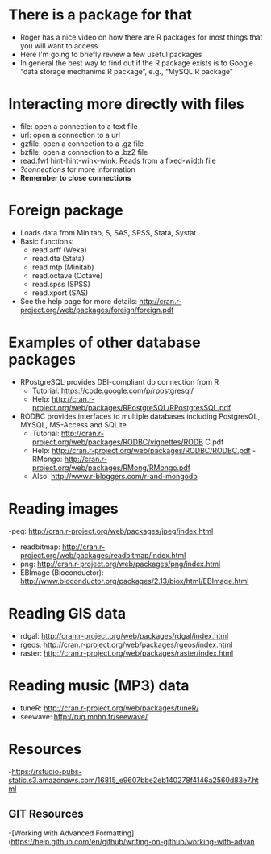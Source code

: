 # There is a package for that
- Roger has a nice video on how there are R packages for most things that you will want to access
- Here I'm going to briefly review a few useful packages
- In general the best way to find out if the R package exists is to Google “data storage mechanims R package”, e.g., “MySQL R package”

# Interacting more directly with files
- file: open a connection to a text file
- url: open a connection to a url
- gzfile: open a connection to a .gz file
- bzfile: open a connection to a .bz2 file
- read.fwf hint-hint-wink-wink: Reads from a fixed-width file
- *?connections* for more information
- **Remember to close connections**

# Foreign package
- Loads data from Minitab, S, SAS, SPSS, Stata, Systat
- Basic functions:
  - read.arff (Weka)
  - read.dta (Stata)
  - read.mtp (Minitab)
  - read.octave (Octave)
  - read.spss (SPSS)
  - read.xport (SAS)
- See the help page for more details: http://cran.r-project.org/web/packages/foreign/foreign.pdf

# Examples of other database packages
- RPostgreSQL provides DBI-compliant db connection from R
  - Tutorial: https://code.google.com/p/rpostgresql/
  - Help: http://cran.r-project.org/web/packages/RPostgreSQL/RPostgresSQL.pdf
- RODBC provides interfaces to multiple databases including PostgresQL, MYSQL, MS-Access and SQLite
  - Tutorial: http://cran.r-project.org/web/packages/RODBC/vignettes/RODB C.pdf
  - Help: http://cran.r-project.org/web/packages/RODBC/RODBC.pdf
-RMongo: http://cran.r-project.org/web/packages/RMong/RMongo.pdf
  - Also: http://www.r-bloggers.com/r-and-mongodb

# Reading images
-peg: http://cran.r-project.org/web/packages/jpeg/index.html
- readbitmap: http://cran.r-project.org/web/packages/readbitmap/index.html
- png: http://cran.r-project.org/web/packages/png/index.html
- EBImage (Bioconductor): http://www.bioconductor.org/packages/2.13/biox/html/EBImage.html

# Reading GIS data
- rdgal: http://cran.r-project.org/web/packages/rdgal/index.html
- rgeos: http://cran.r-project.org/web/packages/rgeos/index.html
- raster: http://cran.r-project.org/web/packages/raster/index.html

# Reading music (MP3) data
- tuneR: http://cran.r-project.org/web/packages/tuneR/
- seewave: http://rug.mnhn.fr/seewave/

# Resources
-https://rstudio-pubs-static.s3.amazonaws.com/16815_e9607bbe2eb140278f4146a2560d83e7.html
## GIT Resources
-[Working with Advanced Formatting](https://help.github.com/en/github/writing-on-github/working-with-advan
